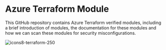 # Azure Terraform Module
This GitHub repository contains Azure Terraform verified modules, including a brief introduction of modules, the documentation for these modules and how we can scan these modules for security misconfigurations.


![icons8-terraform-250](https://github.com/devrock404/azure_terraform_modules/assets/145692719/8fe6d7c8-9683-413f-bb7b-9638a9ce29c8)

